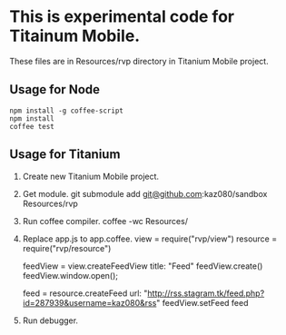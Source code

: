 # This is experimental code for Titainum Mobile.

These files are in Resources/rvp directory in Titanium Mobile project.

## Usage for Node

	npm install -g coffee-script
    npm install
    coffee test

## Usage for Titanium

1. Create new Titanium Mobile project.

2. Get module.
    git submodule add git@github.com:kaz080/sandbox Resources/rvp

3. Run coffee compiler.
    coffee -wc Resources/

4. Replace app.js to app.coffee.
    view = require("rvp/view")
    resource = require("rvp/resource")

    feedView = view.createFeedView
      title: "Feed"
    feedView.create()
    feedView.window.open();

    feed = resource.createFeed
      url: "http://rss.stagram.tk/feed.php?id=287939&username=kaz080&rss"
    feedView.setFeed feed

5. Run debugger.
